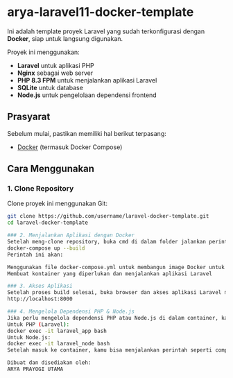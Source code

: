 # arya-laravel11-docker-template

Ini adalah template proyek Laravel yang sudah terkonfigurasi dengan **Docker**, siap untuk langsung digunakan.

Proyek ini menggunakan:
- **Laravel** untuk aplikasi PHP
- **Nginx** sebagai web server
- **PHP 8.3 FPM** untuk menjalankan aplikasi Laravel
- **SQLite** untuk database
- **Node.js** untuk pengelolaan dependensi frontend

## Prasyarat

Sebelum mulai, pastikan memiliki hal berikut terpasang:
- [Docker](https://www.docker.com/products/docker-desktop) (termasuk Docker Compose)

## Cara Menggunakan

### 1. Clone Repository

Clone proyek ini menggunakan Git:

```bash
git clone https://github.com/username/laravel-docker-template.git
cd laravel-docker-template

### 2. Menjalankan Aplikasi dengan Docker
Setelah meng-clone repository, buka cmd di dalam folder jalankan perintah berikut untuk membangun dan menjalankan container Docker:
docker-compose up --build
Perintah ini akan:

Menggunakan file docker-compose.yml untuk membangun image Docker untuk PHP, Nginx, dan Node.js
Membuat kontainer yang diperlukan dan menjalankan aplikasi Laravel

### 3. Akses Aplikasi
Setelah proses build selesai, buka browser dan akses aplikasi Laravel melalui URL:
http://localhost:8000

### 4. Mengelola Dependensi PHP & Node.js
Jika perlu mengelola dependensi PHP atau Node.js di dalam container, kamu bisa masuk ke container menggunakan perintah berikut:
Untuk PHP (Laravel):
docker exec -it laravel_app bash
Untuk Node.js:
docker exec -it laravel_node bash
Setelah masuk ke container, kamu bisa menjalankan perintah seperti composer install atau npm install jika diperlukan.

Dibuat dan disediakan oleh:
ARYA PRAYOGI UTAMA

